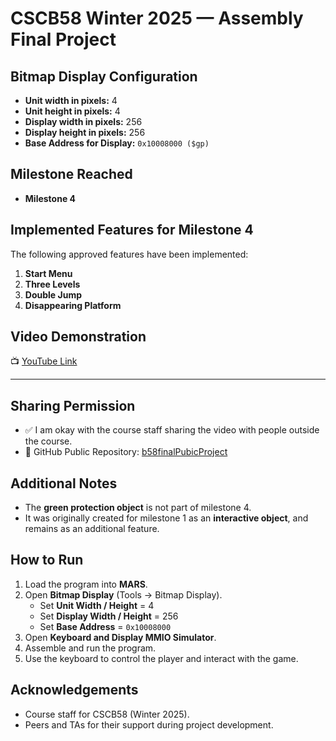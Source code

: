 # CSCB58 Winter 2025 — Assembly Final Project

## Bitmap Display Configuration
- **Unit width in pixels:** 4  
- **Unit height in pixels:** 4  
- **Display width in pixels:** 256  
- **Display height in pixels:** 256  
- **Base Address for Display:** `0x10008000 ($gp)`  


## Milestone Reached
- **Milestone 4**

## Implemented Features for Milestone 4
The following approved features have been implemented:
1. **Start Menu**
2. **Three Levels**
3. **Double Jump**
4. **Disappearing Platform**


## Video Demonstration
📺 [YouTube Link](https://youtu.be/IkfTHw7V2o4?si=ySCGHr1P_QgBNKYH)

---

## Sharing Permission
- ✅ I am okay with the course staff sharing the video with people outside the course.  
- 📂 GitHub Public Repository: [b58finalPubicProject](https://github.com/emptySet-notSpace/b58finalPubicProject.git)


## Additional Notes
- The **green protection object** is not part of milestone 4.  
- It was originally created for milestone 1 as an **interactive object**, and remains as an additional feature.  


## How to Run
1. Load the program into **MARS**.  
2. Open **Bitmap Display** (Tools → Bitmap Display).  
   - Set **Unit Width / Height** = 4  
   - Set **Display Width / Height** = 256  
   - Set **Base Address** = `0x10008000`  
3. Open **Keyboard and Display MMIO Simulator**.  
4. Assemble and run the program.  
5. Use the keyboard to control the player and interact with the game.  


## Acknowledgements
- Course staff for CSCB58 (Winter 2025).  
- Peers and TAs for their support during project development.  
